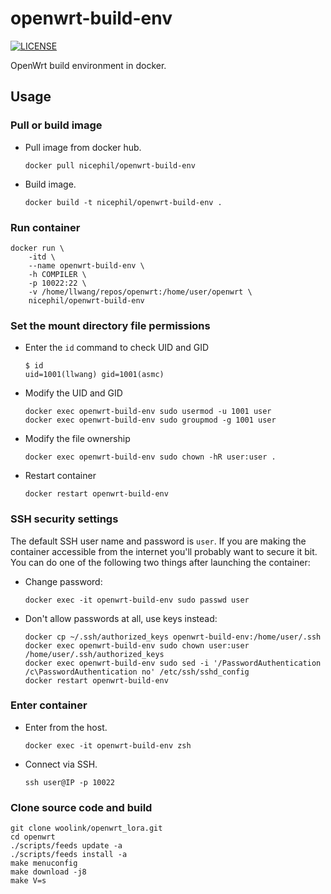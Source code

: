 # openwrt-build-env

[![LICENSE](https://img.shields.io/github/license/mashape/apistatus.svg?style=flat-square&label=LICENSE)](https://github.com/P3TERX/openwrt-build-env/blob/master/LICENSE)

OpenWrt build environment in docker.

## Usage

### Pull or build image

- Pull image from docker hub.
  
  ```shell
  docker pull nicephil/openwrt-build-env
  ```

- Build image.
  
  ```shell
  docker build -t nicephil/openwrt-build-env .
  ```

### Run container

```shell
docker run \
    -itd \
    --name openwrt-build-env \
    -h COMPILER \
    -p 10022:22 \
    -v /home/llwang/repos/openwrt:/home/user/openwrt \
    nicephil/openwrt-build-env
```

### Set the mount directory file permissions

- Enter the `id` command to check UID and GID
  
  ```shell
  $ id
  uid=1001(llwang) gid=1001(asmc)
  ```

- Modify the UID and GID
  
  ```shell
  docker exec openwrt-build-env sudo usermod -u 1001 user
  docker exec openwrt-build-env sudo groupmod -g 1001 user
  ```

- Modify the file ownership
  
  ```shell
  docker exec openwrt-build-env sudo chown -hR user:user .
  ```

- Restart container
  
  ```shell
  docker restart openwrt-build-env
  ```

### SSH security settings

The default SSH user name and password is `user`. If you are making the container accessible from the internet you'll probably want to secure it bit. You can do one of the following two things after launching the container:

- Change password:
  
  ```shell
  docker exec -it openwrt-build-env sudo passwd user
  ```

- Don't allow passwords at all, use keys instead:
  
  ```shell
  docker cp ~/.ssh/authorized_keys openwrt-build-env:/home/user/.ssh
  docker exec openwrt-build-env sudo chown user:user /home/user/.ssh/authorized_keys
  docker exec openwrt-build-env sudo sed -i '/PasswordAuthentication /c\PasswordAuthentication no' /etc/ssh/sshd_config
  docker restart openwrt-build-env
  ```

### Enter container

- Enter from the host.
  
  ```shell
  docker exec -it openwrt-build-env zsh
  ```

- Connect via SSH.
  
  ```shell
  ssh user@IP -p 10022
  ```

### Clone source code and build

```shell
git clone woolink/openwrt_lora.git
cd openwrt
./scripts/feeds update -a
./scripts/feeds install -a
make menuconfig
make download -j8
make V=s
```
